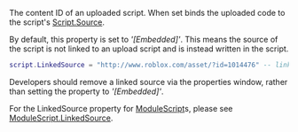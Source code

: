 The content ID of an uploaded script. When set binds the uploaded code to the script's [Script.Source](https://developer.roblox.com/en-us/api-reference/property/Script/Source).

By default, this property is set to _'\[Embedded\]'_. This means the source of the script is not linked to an upload script and is instead written in the script.

```Lua
script.LinkedSource = "http://www.roblox.com/asset/?id=1014476" -- link source
``` 

Developers should remove a linked source via the properties window, rather than setting the property to _'\[Embedded\]'_.

For the LinkedSource property for [ModuleScript](https://developer.roblox.com/en-us/api-reference/class/ModuleScript)s, please see [ModuleScript.LinkedSource](https://developer.roblox.com/en-us/api-reference/property/ModuleScript/LinkedSource).